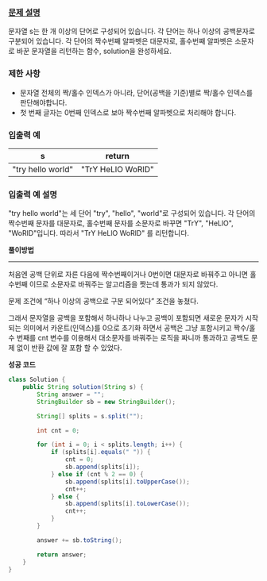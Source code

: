 ### **[문제 설명](https://school.programmers.co.kr/learn/courses/30/lessons/12930)**

문자열 s는 한 개 이상의 단어로 구성되어 있습니다. 각 단어는 하나 이상의 공백문자로 구분되어 있습니다. 각 단어의 짝수번째 알파벳은 대문자로, 홀수번째 알파벳은 소문자로 바꾼 문자열을 리턴하는 함수, solution을 완성하세요.

### 제한 사항

- 문자열 전체의 짝/홀수 인덱스가 아니라, 단어(공백을 기준)별로 짝/홀수 인덱스를 판단해야합니다.
- 첫 번째 글자는 0번째 인덱스로 보아 짝수번째 알파벳으로 처리해야 합니다.

### 입출력 예

| s | return |
| --- | --- |
| "try hello world" | "TrY HeLlO WoRlD" |

### 입출력 예 설명

"try hello world"는 세 단어 "try", "hello", "world"로 구성되어 있습니다. 각 단어의 짝수번째 문자를 대문자로, 홀수번째 문자를 소문자로 바꾸면 "TrY", "HeLlO", "WoRlD"입니다. 따라서 "TrY HeLlO WoRlD" 를 리턴합니다.

**풀이방법**

---

처음엔 공백 단위로 자른 다음에 짝수번째이거나 0번이면 대문자로 바꿔주고 아니면 홀수번째 이므로 소문자로 바꿔주는 알고리즘을 짯는데 통과가 되지 않았다. 

문제 조건에 “하나 이상의 공백으로 구분 되어있다” 조건을 놓쳤다.

그래서 문자열을 공백을 포함해서 하나하나 나누고 공백이 포함되면 새로운 문자가 시작되는 의미에서 카운트(인덱스)를 0으로 초기화 하면서 공백은 그냥 포함시키고 짝수/홀수 번째를 cnt 변수를 이용해서 대소문자를 바꿔주는 로직을 짜니까 통과하고 공백도 문제 없이 반환 값에 잘 포함 할 수 있었다.

**성공 코드**

```java
class Solution {
    public String solution(String s) {
        String answer = "";
        StringBuilder sb = new StringBuilder();

        String[] splits = s.split("");

        int cnt = 0;

        for (int i = 0; i < splits.length; i++) {
            if (splits[i].equals(" ")) {
                cnt = 0;
                sb.append(splits[i]);
            } else if (cnt % 2 == 0) {
                sb.append(splits[i].toUpperCase());
                cnt++;
            } else {
                sb.append(splits[i].toLowerCase());
                cnt++;
            }
        }

        answer += sb.toString();

        return answer;
    }
}
```
